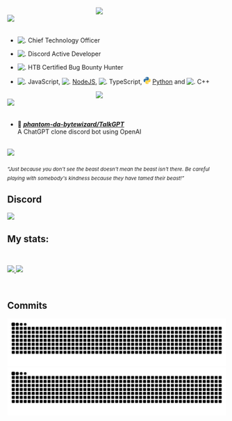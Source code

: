 #
<div>
<img src="https://media.discordapp.net/attachments/852828337830100992/1074754108789112892/download_7.png?width=702&height=702" width="300" align="right"/>
<br/>
<img src="https://media.discordapp.net/attachments/852828337830100992/1074749367170383952/download_6.png" width="500px" />
<br/>
<br/>
  
- <img src="https://discord.com/assets/c210245001be9e8dcc7e334e9e94043d.svg" alt="." width="16" height="16"/> Chief Technology Officer  
- <img src="https://media.discordapp.net/attachments/852828337830100992/1074741744362586172/92gs8zn0mjz91.jpg" alt="." width="16" height="16"/> Discord Active Developer
- <img src="https://media.discordapp.net/attachments/852828337830100992/1074755250805805066/download_8.jpg" alt="."  width="16" height="16" /> HTB Certified Bug Bounty Hunter
  
- <img src="https://cdn.discordapp.com/emojis/620827756653051914.png" alt="." width="16" height="16"/> JavaScript, <img src="https://cdn.discordapp.com/emojis/932559343600156674.png?size=20" alt="." width="16" height="16"/> [NodeJS](https://nodejs.org/), <img src="https://www.typescriptlang.org/favicon-32x32.png" alt="." width="16" height="16"/> TypeScript, <img src="https://raw.githubusercontent.com/brand-icons/brands/66a515d0afc1bdf9cd308a9ae8d85e1bd23a4d97/icons/color/python.svg" alt="." width="16" height="16"/> [Python](https://www.python.org/) and <img src="https://cdn.discordapp.com/emojis/952439888337313802.png" alt="." width="16" height="16"/> C++

<img src="https://media.discordapp.net/attachments/852828337830100992/1074738832890671185/download2.png?width=395&height=702" width="300" align="right" />
<br/>
<img src="https://media.discordapp.net/attachments/702026422008545370/1074701475827167242/download_4.png" width="500px" />
<br/>
<br/>
  
- 📗 [***phantom-da-bytewizard/TalkGPT***](https://github.com/phantom-da-bytewizard/TalkGPT) <br/>
  A ChatGPT clone discord bot using OpenAI 
<!-- 📘 [***aiko-chan-ai/DiscordBotClient***](https://github.com/aiko-chan-ai/DiscordBotClient) <br/>-->
<!--  A patched version of discord, with bot login support-->
<!-- 📙 [***aiko-chan-ai/N0va-Desktop-File-Converter***](https://github.com/aiko-chan-ai/N0va-Desktop-File-Converter) <br/>-->
<!--  Extract videos and photos from NovaDesktop-->
<!-- 📒 [***aiko-chan-ai/NyanRPC***](https://github.com/aiko-chan-ai/NyanRPC) <br/>-->
<!--  Mini Discord RPC Client (using Electron and Node.js)-->

<br/>
<img src="https://cdn.discordapp.com/attachments/820557032016969751/1056419021110661210/herrscher-of-human-ego-elysia.gif" width="500" /><br/>

<sub>  *“Just because you don't see the beast doesn't mean the beast isn't there. Be careful playing with somebody's kindness because they have tamed their beast!”* </sub>
</div>

## Discord
<a href="https://discord.com/users/701845175583899658"  align="left">
    <img src="https://lanyard.cnrad.dev/api/701845175583899658?theme=dark&bg=0E1225&borderRadius=15px&animated=true&idleMessage=“We%20can%20only%20learn%20to%20love%20by%20loving%20(.%20❛%20ᴗ%20❛.)“">
  </a>

## My stats:

<br/>
<p align="left">
  <a href="/">
  <img width="49.5%" src="https://github-readme-stats.vercel.app/api?username=phantom-da-bytewizard&theme=dracula&show_icons=true" />
    <img width="49.5%" src="https://github-readme-streak-stats.herokuapp.com/?user=phantom-da-bytewizard&theme=dracula&hide_border=true" />
  </a>
</p>
<br>

## Commits

![github contribution grid snake animation](https://raw.githubusercontent.com/aiko-chan-ai/aiko-chan-ai/output/github-contribution-grid-snake-dark.svg#gh-dark-mode-only)![github contribution grid snake animation](https://raw.githubusercontent.com/aiko-chan-ai/aiko-chan-ai/output/github-contribution-grid-snake.svg#gh-light-mode-only)


